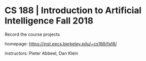 # **CS 188** | Introduction to Artificial Intelligence Fall 2018

Record the course projects

homepage: https://inst.eecs.berkeley.edu/~cs188/fa18/

instructors: Pieter Abbeel, Dan Klein



